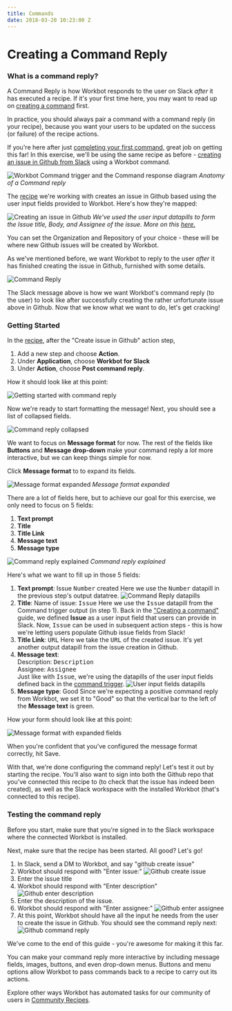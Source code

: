 ```yaml
---
title: Commands
date: 2018-03-20 10:23:00 Z
---
```


# Creating a Command Reply
### What is a command reply?
A Command Reply is how Workbot responds to the user on Slack *after* it has executed a recipe. If it's your first time here, you may want to read up on [creating a command](/workbot/workbot-commands.md) first.

In practice, you should always pair a command with a command reply (in your recipe), because you want your users to be updated on the success (or failure) of the recipe actions.

If you're here after just [completing your first command](/workbot/workbot-commands.md), great job on getting this far! In this exercise, we'll be using the same recipe as before - [creating an issue in Github from Slack](https://www.workato.com/recipes/663926-create-an-issue-on-github-from-slack-using-workbot#recipe) using a Workbot command.


![Workbot Command trigger and the Command response diagram](/assets/images/workbot/workbot-actions/anatomy-of-a-command-reply.gif)
*Anatomy of a Command reply*

The [recipe](https://www.workato.com/recipes/663926-create-an-issue-on-github-from-slack-using-workbot#recipe) we're working with creates an issue in Github based using the user input fields provided to Workbot. Here's how they're mapped:

![Creating an issue in Github](/assets/images/workbot/workbot-actions/create-issue-github.png)
*We've used the user input datapills to form the Issue title, Body, and Assignee of the issue. More on this [here.](/workbot/workbot-commands.md#user-input-fields)*

You can set the Organization and Repository of your choice - these will be where new Github issues will be created by Workbot.

As we've mentioned before, we want Workbot to reply to the user *after* it has finished creating the issue in Github, furnished with some details.

![Command Reply](/assets/images/workbot/workbot-actions/command-reply.png)

The Slack message above is how we want Workbot's command reply (to the user) to look like after successfully creating the rather unfortunate issue above in Github. Now that we know what we want to do, let's get cracking!

### Getting Started

In the [recipe](https://www.workato.com/recipes/663926-create-an-issue-on-github-from-slack-using-workbot#recipe), after the "Create issue in Github" action step,
1. Add a new step and choose **Action**.
2. Under **Application**, choose **Workbot for Slack**
3. Under **Action**, choose **Post command reply**.

How it should look like at this point:

![Getting started with command reply](/assets/images/workbot/workbot-actions/getting-started-with-command-reply.png)

Now we're ready to start formatting the message! Next, you should see a list of collapsed fields.

![Command reply collapsed](/assets/images/workbot/workbot-actions/command-reply-collapsed.png)

We want to focus on **Message format** for now. The rest of the fields like **Buttons** and **Message drop-down** make your command reply a *lot* more interactive, but we can keep things simple for now.

Click **Message format** to to expand its fields.

![Message format expanded](/assets/images/workbot/workbot-actions/message-format-expanded.png)
*Message format expanded*

There are a lot of fields here, but to achieve our goal for this exercise, we only need to focus on 5 fields:
1. **Text prompt**
2. **Title**
3. **Title Link**
4. **Message text**
5. **Message type**

![Command reply explained](/assets/images/workbot/workbot-actions/command-reply-explained.png)
*Command reply explained*

Here's what we want to fill up in those 5 fields:
1. **Text prompt**: Issue <kbd>Number</kbd> created
Here we use the <kbd>Number</kbd> datapill in the previous step's output datatree.
![Command Reply datapills](/assets/images/workbot/workbot-actions/command-reply-datapills.png)
2. **Title**: Name of issue: <kbd>Issue</kbd>
Here we use the <kbd>Issue</kbd> datapill from the Command trigger output (in step 1). Back in the ["Creating a command"](/workbot/workbot-commands.md#user-input-fields) guide, we defined **Issue** as a user input field that users can provide in Slack. Now, <kbd>Issue</kbd> can be used in subsequent action steps - this is how we're letting users populate Github issue fields from Slack!
3. **Title Link**: <kbd>URL</kbd>
Here we take the <kbd>URL</kbd> of the created issue. It's yet another output datapill from the issue creation in Github.
4. **Message text**:<br>Description: <kbd>Description</kbd><br>Assignee: <kbd>Assignee</kbd><br>
Just like with <kbd>Issue</kbd>, we're using the datapills of the user input fields defined back in the [command trigger](/workbot/workbot-commands.md#user-input-fields).
![User input fields datapills](/assets/images/workbot/workbot-actions/user-input-fields-datapills.png)
5. **Message type**: Good
Since we're expecting a positive command reply from Workbot, we set it to "Good" so that the vertical bar to the left of the **Message text** is green.

How your form should look like at this point:

![Message format with expanded fields](/assets/images/workbot/workbot-actions/message-format-expanded-with-fields.png)

When you're confident that you've configured the message format correctly, hit Save.

With that, we're done configuring the command reply! Let's test it out by starting the recipe. You'll also want to sign into both the Github repo that you've connected this recipe to (to check that the issue has indeed been created), as well as the Slack workspace with the installed Workbot (that's connected to this recipe).

### Testing the command reply

Before you start, make sure that you're signed in to the Slack workspace where the connected Workbot is installed.

Next, make sure that the recipe has been started. All good? Let's go!

1. In Slack, send a DM to Workbot, and say "github create issue"
2. Workbot should respond with "Enter issue:"
![Github create issue](/assets/images/workbot/workbot-actions/github-create-issue.png)
3. Enter the issue title
4. Workbot should respond with "Enter description"
![Github enter description](/assets/images/workbot/workbot-actions/github-enter-description.png)
5. Enter the description of the issue.
6. Workbot should respond with "Enter assignee:"
![Github enter assignee](/assets/images/workbot/workbot-actions/github-enter-assignee.png)
7. At this point, Workbot should have all the input he needs from the user to create the issue in Github. You should see the command reply next:
![Github command reply](/assets/images/workbot/workbot-actions/github-command-reply.png)

We've come to the end of this guide - you're awesome for making it this far.

You can make your command reply more interactive by including message fields, images, buttons, and even drop-down menus. Buttons and menu options allow Workbot to pass commands back to a recipe to carry out its actions.

Explore other ways Workbot has automated tasks for our community of users in [Community Recipes](https://www.workato.com/recipes/browse?q=workbot).
